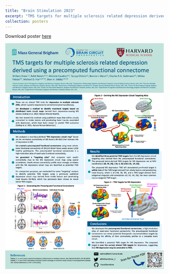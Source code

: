 ```yaml
---
title: "Brain Stimulation 2023"
excerpt: "TMS targets for multiple sclerosis related depression derived using a precomputed functional connectome<br/><img src='/images/brainstim-2023.png'>"
collection: posters
---
```

Download poster [here](/files/brainstim-2023-TMS-Targets-for-MS-Depression-Precomputed-Connectome-poster.pdf)

[![ANPA Poster 2023 - TMS targets for multiple sclerosis related depression derived using a precomputed functional connectome](/images/brainstim-2023.png)](/files/brainstim-2023-TMS-Targets-for-MS-Depression-Precomputed-Connectome-poster.pdf)
